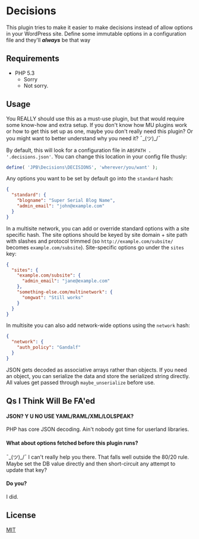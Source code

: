 # Decisions

This plugin tries to make it easier to make decisions instead of allow options in your WordPress site. Define some immutable options in a configuration file and they'll ***always*** be that way

## Requirements

- PHP 5.3
  - Sorry
  - Not sorry.

## Usage

You REALLY should use this as a must-use plugin, but that would require some know-how and extra setup. If you don't know how MU plugins work or how to get this set up as one, maybe you don't really need this plugin? Or you might want to better understand why you need it? ¯\_(ツ)_/¯

By default, this will look for a configuration file in `ABSPATH . '.decisions.json'`. You can change this location in your config file thusly:

```php
define( 'JPB\Decisions\DECISIONS', 'wherever/you/want' );
```

Any options you want to be set by default go into the `standard` hash:

```json
{
  "standard": {
    "blogname": "Super Serial Blog Name",
    "admin_email": "john@example.com"
  }
}
```

In a multisite network, you can add or override standard options with a site specific hash. The site options should be keyed by site domain + site path with slashes and protocol trimmed (so `http://example.com/subsite/` becomes `example.com/subsite`). Site-specific options go under the `sites` key:

```json
{
  "sites": {
    "example.com/subsite": {
      "admin_email": "jane@example.com"
    },
    "something-else.com/multinetwork": {
      "omgwat": "Still works"
    }
  }
}
```

In multisite you can also add network-wide options using the `network` hash:

```json
{
  "network": {
    "auth_policy": "Gandalf"
  }
}
```

JSON gets decoded as associative arrays rather than objects. If you need an object, you can serialize the data and store the serialized string directly. All values get passed through `maybe_unserialize` before use.

## Qs I Think Will Be FA'ed

#### JSON? Y U NO USE YAML/RAML/XML/LOLSPEAK?

PHP has core JSON decoding. Ain't nobody got time for userland libraries.

#### What about options fetched before this plugin runs?

¯\_(ツ)_/¯ I can't really help you there. That falls well outside the 80/20 rule. Maybe set the DB value directly and then short-circuit any attempt to update that key?

#### Do you?

I did.

## License

[MIT](https://github.com/johnpbloch/decisions/blob/master/LICENSE)
